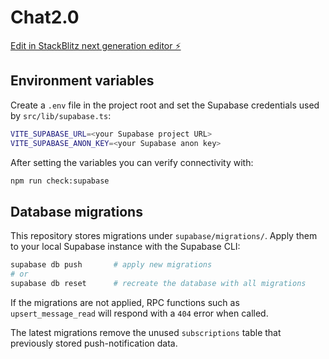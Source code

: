# Chat2.0

[Edit in StackBlitz next generation editor ⚡️](https://stackblitz.com/~/github.com/Tayler01/Chat2.0)

## Environment variables

Create a `.env` file in the project root and set the Supabase credentials used by `src/lib/supabase.ts`:

```bash
VITE_SUPABASE_URL=<your Supabase project URL>
VITE_SUPABASE_ANON_KEY=<your Supabase anon key>
```

After setting the variables you can verify connectivity with:

```bash
npm run check:supabase
```

## Database migrations

This repository stores migrations under `supabase/migrations/`. Apply them to your local Supabase instance with the Supabase CLI:

```bash
supabase db push       # apply new migrations
# or
supabase db reset      # recreate the database with all migrations
```

If the migrations are not applied, RPC functions such as `upsert_message_read` will respond with a `404` error when called.

The latest migrations remove the unused `subscriptions` table that previously stored push-notification data.
